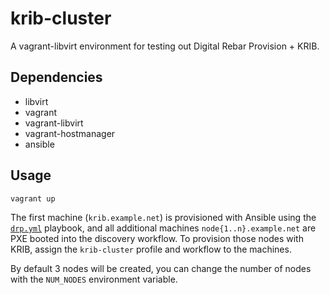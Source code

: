 # krib-cluster

A vagrant-libvirt environment for testing out Digital Rebar Provision + KRIB.

## Dependencies
- libvirt
- vagrant
- vagrant-libvirt
- vagrant-hostmanager
- ansible

## Usage
`vagrant up`

The first machine (`krib.example.net`) is provisioned with Ansible using the [`drp.yml`](drp.yml) playbook, 
and all additional machines `node{1..n}.example.net` are PXE booted into the discovery workflow. To provision those
nodes with KRIB, assign the `krib-cluster` profile and workflow to the machines.

By default 3 nodes will be created, you can change the number of nodes with the `NUM_NODES` environment variable.
